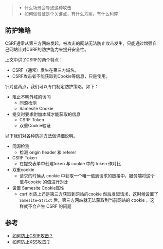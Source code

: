 

  > - 什么场景会导致这种攻击
  > - 如何做验证是个关键点，有什么方案，有什么利弊

  

## 防护策略

CSRF通常从第三方网站发起，被攻击的网站无法防止攻击发生，只能通过增强自己网站针对CSRF的防护能力来提升安全性。

上文中讲了CSRF的两个特点：

- CSRF（通常）发生在第三方域名。
- CSRF攻击者不能获取到Cookie等信息，只是使用。

针对这两点，我们可以专门制定防护策略，如下：

- 阻止不明外域的访问
  - 同源检测
  - Samesite Cookie
- 提交时要求附加本域才能获取的信息
  - CSRF Token
  - 双重Cookie验证

以下我们对各种防护方法做详细说明。

- 同源检测
  - 检测 origin header 和 referer
- CSRF Token
  - 在提交表单中创建token 与 cookie 中的 token 作对比
- 双重cookie 
  - 请求的时候从 cookie 中获取一个唯一值到请求的链接中，服务端将这个值与cookie 的值进行对比
- 设置 Samesite Cookie属性 
  - csrf  本质上还是第三方获取到网站的cookie 然后发起请求，这时候设置了 `Samesite=Strict` 后，第三方网站就无法获取到当前网站的 cookie ，这样就不会产生 CSRF 的问题



## 参考
- [如何防止CSRF攻击？](https://tech.meituan.com/2018/10/11/fe-security-csrf.html)
- [如何防止XSS攻击？](https://tech.meituan.com/2018/09/27/fe-security.html)
